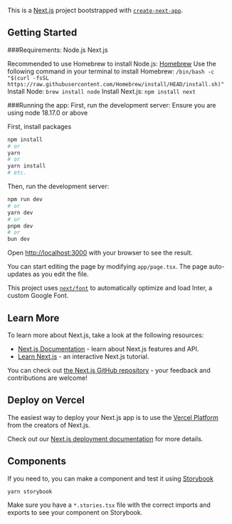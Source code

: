 This is a [Next.js](https://nextjs.org/) project bootstrapped with [`create-next-app`](https://github.com/vercel/next.js/tree/canary/packages/create-next-app).

## Getting Started

###Requirements:
Node.js
Next.js

Recommended to use Homebrew to install Node.js: [Homebrew](https://brew.sh/)
Use the following command in your terminal to install Homebrew:
`/bin/bash -c "$(curl -fsSL https://raw.githubusercontent.com/Homebrew/install/HEAD/install.sh)"`
Install Node:
`brew install node`
Install Next.js:
`npm install next`

###Running the app:
First, run the development server:
Ensure you are using node 18.17.0 or above

First, install packages

```bash
npm install
# or
yarn
# or
yarn install
# etc.
```

Then, run the development server:

```bash
npm run dev
# or
yarn dev
# or
pnpm dev
# or
bun dev
```

Open [http://localhost:3000](http://localhost:3000) with your browser to see the result.

You can start editing the page by modifying `app/page.tsx`. The page auto-updates as you edit the file.

This project uses [`next/font`](https://nextjs.org/docs/basic-features/font-optimization) to automatically optimize and load Inter, a custom Google Font.

## Learn More

To learn more about Next.js, take a look at the following resources:

- [Next.js Documentation](https://nextjs.org/docs) - learn about Next.js features and API.
- [Learn Next.js](https://nextjs.org/learn) - an interactive Next.js tutorial.

You can check out [the Next.js GitHub repository](https://github.com/vercel/next.js/) - your feedback and contributions are welcome!

## Deploy on Vercel

The easiest way to deploy your Next.js app is to use the [Vercel Platform](https://vercel.com/new?utm_medium=default-template&filter=next.js&utm_source=create-next-app&utm_campaign=create-next-app-readme) from the creators of Next.js.

Check out our [Next.js deployment documentation](https://nextjs.org/docs/deployment) for more details.


## Components
If you need to, you can make a component and test it using [Storybook](https://storybook.js.org/docs)

```
yarn storybook
```

Make sure you have a `*.stories.tsx` file with the correct imports and exports to see your component on Storybook.
